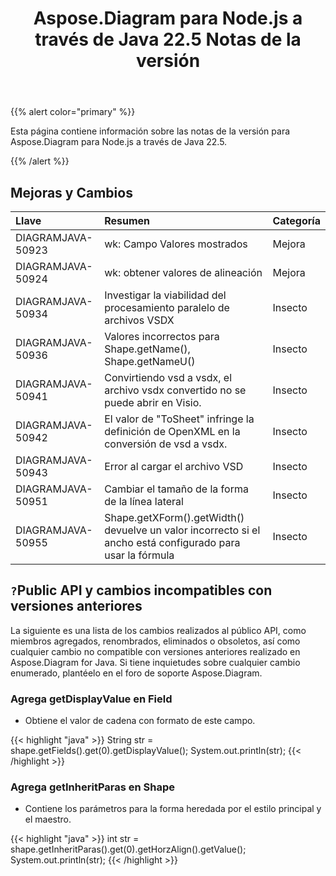 ﻿---
title: Aspose.Diagram para Node.js a través de Java 22.5 Notas de la versión
type: docs
weight: 23
url: /es/java/aspose-diagram-for-node-js-via-java-22-5-release-notes/
---
{{% alert color="primary" %}}

Esta página contiene información sobre las notas de la versión para Aspose.Diagram para Node.js a través de Java 22.5.

{{% /alert %}}
## **Mejoras y Cambios**  ##

|**Llave**|**Resumen**|**Categoría**|
|:- |:- |:- |
|DIAGRAMJAVA-50923|wk: Campo Valores mostrados|Mejora|
|DIAGRAMJAVA-50924|wk: obtener valores de alineación|Mejora|
|DIAGRAMJAVA-50934|Investigar la viabilidad del procesamiento paralelo de archivos VSDX|Insecto|
|DIAGRAMJAVA-50936|Valores incorrectos para Shape.getName(), Shape.getNameU()|Insecto|
|DIAGRAMJAVA-50941|Convirtiendo vsd a vsdx, el archivo vsdx convertido no se puede abrir en Visio.|Insecto|
|DIAGRAMJAVA-50942|El valor de "ToSheet" infringe la definición de OpenXML en la conversión de vsd a vsdx.|Insecto|
|DIAGRAMJAVA-50943|Error al cargar el archivo VSD|Insecto|
|DIAGRAMJAVA-50951|Cambiar el tamaño de la forma de la línea lateral|Insecto|
|DIAGRAMJAVA-50955|Shape.getXForm().getWidth() devuelve un valor incorrecto si el ancho está configurado para usar la fórmula|Insecto|

## `?`**Public API y cambios incompatibles con versiones anteriores**
La siguiente es una lista de los cambios realizados al público API, como miembros agregados, renombrados, eliminados o obsoletos, así como cualquier cambio no compatible con versiones anteriores realizado en Aspose.Diagram for Java. Si tiene inquietudes sobre cualquier cambio enumerado, plantéelo en el foro de soporte Aspose.Diagram.

### **Agrega getDisplayValue en Field**
- Obtiene el valor de cadena con formato de este campo.

{{< highlight "java" >}}
String str = shape.getFields().get(0).getDisplayValue();
System.out.println(str);
{{< /highlight >}}

### **Agrega getInheritParas en Shape**
- Contiene los parámetros para la forma heredada por el estilo principal y el maestro.

{{< highlight "java" >}}
int str = shape.getInheritParas().get(0).getHorzAlign().getValue();
System.out.println(str);
{{< /highlight >}}

